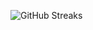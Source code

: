 ![GitHub Streaks](https://github-streaks-mqc9.onrender.com/streak/happilli/image?theme=midnight&cache_bust=1742943572)
